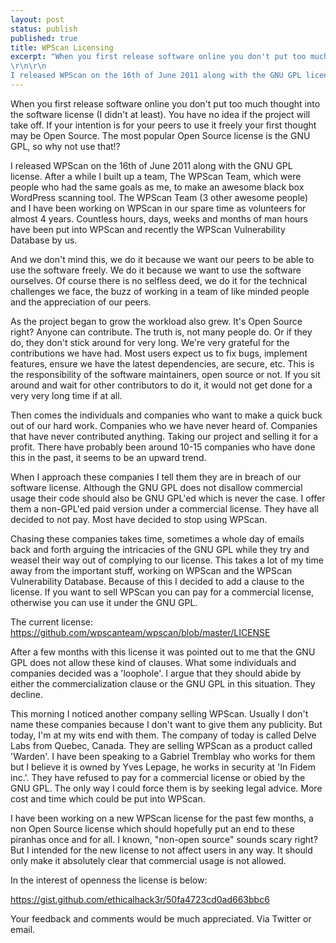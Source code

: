 ```yaml
---
layout: post
status: publish
published: true
title: WPScan Licensing
excerpt: "When you first release software online you don't put too much thought into the software license (I didn't at least). You have no idea if the project will take off. If your intention is for your peers to use it freely your first thought may be Open Source. The most popular Open Source license is the GNU GPL, so why not use that!?
\r\n\r\n
I released WPScan on the 16th of June 2011 along with the GNU GPL license. After a while I built up a team, The WPScan Team, which were people who had the same goals as me, to make an awesome black box WordPress scanning tool. The WPScan Team (3 other awesome people) and I have been working on WPScan in our spare time as volunteers for almost 4 years. Countless hours, days, weeks and months of man hours have been put into WPScan and recently the WPScan Vulnerability Database by us."
---
```


When you first release software online you don't put too much thought into the software license (I didn't at least). You have no idea if the project will take off. If your intention is for your peers to use it freely your first thought may be Open Source. The most popular Open Source license is the GNU GPL, so why not use that!?

I released WPScan on the 16th of June 2011 along with the GNU GPL license. After a while I built up a team, The WPScan Team, which were people who had the same goals as me, to make an awesome black box WordPress scanning tool. The WPScan Team (3 other awesome people) and I have been working on WPScan in our spare time as volunteers for almost 4 years. Countless hours, days, weeks and months of man hours have been put into WPScan and recently the WPScan Vulnerability Database by us.

And we don't mind this, we do it because we want our peers to be able to use the software freely. We do it because we want to use the software ourselves. Of course there is no selfless deed, we do it for the technical challenges we face, the buzz of working in a team of like minded people and the appreciation of our peers.

As the project began to grow the workload also grew. It's Open Source right? Anyone can contribute. The truth is, not many people do. Or if they do, they don't stick around for very long. We're very grateful for the contributions we have had. Most users expect us to fix bugs, implement features, ensure we have the latest dependencies, are secure, etc. This is the responsibility of the software maintainers, open source or not. If you sit around and wait for other contributors to do it, it would not get done for a very very long time if at all.

Then comes the individuals and companies who want to make a quick buck out of our hard work. Companies who we have never heard of. Companies that have never contributed anything. Taking our project and selling it for a profit. There have probably been around 10-15 companies who have done this in the past, it seems to be an upward trend.

When I approach these companies I tell them they are in breach of our software license. Although the GNU GPL does not disallow commercial usage their code should also be GNU GPL'ed which is never the case. I offer them a non-GPL'ed paid version under a commercial license. They have all decided to not pay. Most have decided to stop using WPScan.

Chasing these companies takes time, sometimes a whole day of emails back and forth arguing the intricacies of the GNU GPL while they try and weasel their way out of complying to our license. This takes a lot of my time away from the important stuff, working on WPScan and the WPScan Vulnerability Database. Because of this I decided to add a clause to the license. If you want to sell WPScan you can pay for a commercial license, otherwise you can use it under the GNU GPL.

The current license: https://github.com/wpscanteam/wpscan/blob/master/LICENSE

After a few months with this license it was pointed out to me that the GNU GPL does not allow these kind of clauses. What some individuals and companies decided was a 'loophole'. I argue that they should abide by either the commercialization clause or the GNU GPL in this situation. They decline.

This morning I noticed another company selling WPScan. Usually I don't name these companies because I don't want to give them any publicity. But today, I'm at my wits end with them. The company of today is called Delve Labs from Quebec, Canada. They are selling WPScan as a product called 'Warden'. I have been speaking to a Gabriel Tremblay who works for them but I believe it is owned by Yves Lepage, he works in security at 'In Fidem inc.'. They have refused to pay for a commercial license or obied by the GNU GPL. The only way I could force them is by seeking legal advice. More cost and time which could be put into WPScan.

I have been working on a new WPScan license for the past few months, a non Open Source license which should hopefully put an end to these piranhas once and for all. I known, "non-open source" sounds scary right? But I intended for the new license to not affect users in any way. It should only make it absolutely clear that commercial usage is not allowed.

In the interest of openness the license is below:

https://gist.github.com/ethicalhack3r/50fa4723cd0ad663bbc6

Your feedback and comments would be much appreciated. Via Twitter or email.

